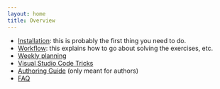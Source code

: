```yaml
---
layout: home
title: Overview
---
```


* [Installation](installation/): this is probably the first thing you need to do.
* [Workflow](workflow): this explains how to go about solving the exercises, etc.
* [Weekly planning](planning.md)
* [Visual Studio Code Tricks](vscode/)
* [Authoring Guide](authoring/) (only meant for authors)
* [FAQ](faq.md)
